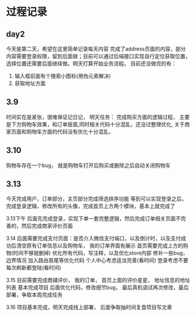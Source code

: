 # 过程记录
## day2
今天是第二天，希望在这里简单记录每天内容
完成了address页面的内容，部分内容需要登录权限，留到后面做；目前可以通过后端接口实现自行定位获取位置，选择位置还需要后面继续做。明天打算开始业务流程。
目前还没做完的有： 
1. 输入框前面有个搜索小图标(用伪元素解决)
2. 获取地址方面



## 3.9
时间实在是紧张，很难保证记日记，
明天任务： 完成购买方面的逻辑过程， 主要是下方购物车效果，和订单层面,同时相关代码十分混乱，还没过整理优化, 关于商家页面和购物车方面的代码没有优化十分混乱，

## 3.10
购物车存在一个bug， 就是购物车打开后购买或删除之后自动关闭购物车

## 3.13
今天完成用户，订单部分，主页部分完成筛选排序功能
等到可以实现登录之后，完成登录逻辑，修改所有的头像，完成首页上方两个模块，基本上就完成了

3.13下午
后面先完成登录，实现下单一套完整逻辑，然后完成订单相关页面不完善的，然后完成商家评价页面

3.14
后面需要完成支付页面：是否介入微信支付端口，以及倒计时，以及支付成功后清空原有订单信息以及购物车， 我的订单界面有展示
首页需要完成上方的购物(时间不够就删掉)
优化所有代码，写注释，以及优化store内部
修补一些bug，边界情况
加入路由首尾等优化代码
个人中心考虑适当完善(看时间)
登录考虑不要每次刷新都登陆(看时间)

3.15
目前需要完成商铺评价， 我的订单， 首页上面的评价星星， 地址信息的地址列表
基本完成项目
后面优化代码，修改细节bug， 最后真机调试再次修改，最后部署，争取本周完成任务

3.16
项目基本完成，明天完成线上部署，
后面争取抽时间复盘项目写文章